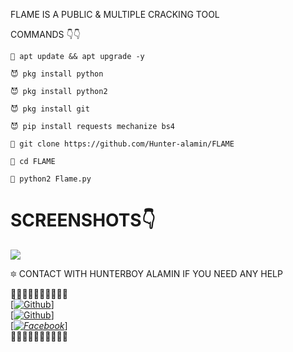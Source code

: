 FLAME IS A PUBLIC & MULTIPLE CRACKING TOOL

COMMANDS 👇👇

```
👿 apt update && apt upgrade -y

😈 pkg install python

😈 pkg install python2

😈 pkg install git

😈 pip install requests mechanize bs4

👿 git clone https://github.com/Hunter-alamin/FLAME

👿 cd FLAME

👿 python2 Flame.py

```
# SCREENSHOTS👇
![](https://g.top4top.io/p_2135u043p0.jpg)

🔯 CONTACT WITH HUNTERBOY ALAMIN IF YOU NEED ANY HELP

<b>🔰🔰🔰🔰🔰🔰🔰🔰🔰🔰</b> <br>[[![Github](https://img.shields.io/badge/Github-[HUNTERBOY_ALAMIN]-blue?style=flat-square&logo=GITHUBlogoColor=blue&labelColor=blue)](https://github.com/DevillHunter)] <br> [[![Github](https://img.shields.io/badge/TELEGRAM-[HUNTERBOY_ALAMIN]-red?style=flat-square&logo=TELEGRAMlogoColor=red&labelColor=cyan)](https://t.me/alamin123khan)]<br> [_[![Facebook](https://img.shields.io/badge/Facebook-HUNTERBOY_ALAMIN]-yellow?style=flat-square&logo=facebooklogoColor=green&labelColor=red)](https://www.facebook.com/alaminkhan.60)_]<br><b>🔰🔰🔰🔰🔰🔰🔰🔰🔰🔰

